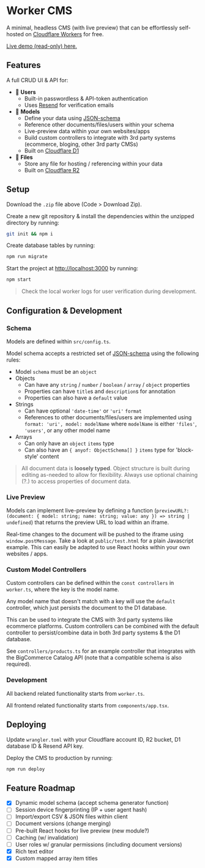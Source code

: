 # Worker CMS

A minimal, headless CMS (with live preview) that can be effortlessly self-hosted on [Cloudflare Workers](https://workers.cloudflare.com/) for free.

[Live demo (read-only) here.](https://cms-worker.shaw-hunter-a.workers.dev/)

## Features

A full CRUD UI & API for:

- :construction_worker: **Users**
    - Built-in passwordless & API-token authentication
    - Uses [Resend](https://resend.com/) for verification emails
- :toolbox: **Models**
    - Define your data using [JSON-schema](https://json-schema.org/)
    - Reference other documents/files/users within your schema
    - Live-preview data within your own websites/apps
    - Build custom controllers to integrate with 3rd party systems (ecommerce, bloging, other 3rd party CMSs)
    - Built on [Cloudflare D1](https://www.cloudflare.com/developer-platform/products/d1/)
- :file_folder: **Files**
    - Store any file for hosting / referencing within your data
    - Built on [Cloudflare R2](https://www.cloudflare.com/developer-platform/products/r2/)

## Setup

Download the `.zip` file above (Code > Download Zip).

Create a new git repository & install the dependencies within the unzipped directory by running:

```bash
git init && npm i
```

Create database tables by running:

```bash
npm run migrate
```

Start the project at [http://localhost:3000](http://localhost:3000) by running:

```bash
npm start
```

> Check the local worker logs for user verification during development.

## Configuration & Development

### Schema

Models are defined within `src/config.ts`.

Model schema accepts a restricted set of [JSON-schema](https://json-schema.org/) using the following rules:

 - Model `schema` must be an `object`
 - Objects
    - Can have any `string` / `number` / `boolean` / `array` / `object` properties
    - Properties can have `title`s and `description`s for annotation
    - Properties can also have a `default` value
 - Strings
    - Can have optional `'date-time'` or `'uri'` `format`
    - References to other documents/files/users are implemented using `format: 'uri', model: modelName` where `modelName` is either `'files'`, `'users'`, or any other model name
 - Arrays
    - Can only have an `object` `items` type
    - Can also have an `{ anyof: ObjectSchema[] }` `items` type for 'block-style' content

> All document data is **loosely typed**. Object structure is built during editing as-needed to allow for flexibility. Always use optional chaining (?.) to access properties of document data.

### Live Preview

Models can implement live-preview by defining a function (`previewURL?: (document: { model: string; name: string; value: any }) => string | undefined`) that returns the preview URL to load within an iframe.

Real-time changes to the document will be pushed to the iframe using `window.postMessage`. Take a look at `public/test.html` for a plain Javascript example. This can easily be adapted to use React hooks within your own websites / apps.

### Custom Model Controllers

Custom controllers can be defined within the `const controllers` in `worker.ts`, where the key is the model name.

Any model name that doesn't match with a key will use the `default` controller, which just persists the document to the D1 database.

This can be used to integrate the CMS with 3rd party systems like ecommerce platforms. Custom controllers can be combined with the default controller to persist/combine data in both 3rd party systems & the D1 database.

See `controllers/products.ts` for an example controller that integrates with the BigCommerce Catalog API (note that a compatible schema is also required).

### Development

All backend related functionality starts from `worker.ts`.

All frontend related functionality starts from `components/app.tsx`.

## Deploying

Update `wrangler.toml` with your Cloudflare account ID, R2 bucket, D1 database ID & Resend API key.

Deploy the CMS to production by running:

```bash
npm run deploy
```

## Feature Roadmap

- [x] Dynamic model schema (accept schema generator function)
- [ ] Session device fingerprinting (IP + user agent hash)
- [ ] Import/export CSV & JSON files within client
- [ ] Document versions (change merging)
- [ ] Pre-built React hooks for live preview (new module?)
- [ ] Caching (w/ invalidation)
- [ ] User roles w/ granular permissions (including document versions)
- [x] Rich text editor
- [x] Custom mapped array item titles